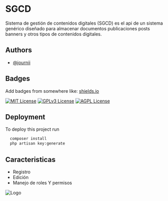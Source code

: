 
# SGCD

Sistema de gestión de contenidos digitales (SGCD) es el api de un sistema genérico diseñado para almacenar documentos publicaciones posts banners y otros tipos de contenidos digitales.





## Authors

- [@journii](https://github.com/journey1010)


## Badges

Add badges from somewhere like: [shields.io](https://shields.io/)

[![MIT License](https://img.shields.io/badge/License-MIT-green.svg)](https://choosealicense.com/licenses/mit/)
[![GPLv3 License](https://img.shields.io/badge/License-GPL%20v3-yellow.svg)](https://opensource.org/licenses/)
[![AGPL License](https://img.shields.io/badge/license-AGPL-blue.svg)](http://www.gnu.org/licenses/agpl-3.0)



## Deployment

To deploy this project run

```bash
  composer install
  php artisan key:generate
```


## Caracteristicas

- Registro
- Edición
- Manejo de roles Y permisos




![Logo](https://avatars.githubusercontent.com/u/106105483?v=4)



